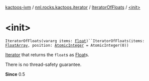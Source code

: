 [kactoos-jvm](../../index.md) / [nnl.rocks.kactoos.iterator](../index.md) / [IteratorOfFloats](index.md) / [&lt;init&gt;](./-init-.md)

# &lt;init&gt;

`IteratorOfFloats(vararg items: `[`Float`](https://kotlinlang.org/api/latest/jvm/stdlib/kotlin/-float/index.html)`)``IteratorOfFloats(items: `[`FloatArray`](https://kotlinlang.org/api/latest/jvm/stdlib/kotlin/-float-array/index.html)`, position: `[`AtomicInteger`](http://docs.oracle.com/javase/8/docs/api/java/util/concurrent/atomic/AtomicInteger.html)` = AtomicInteger(0))`

[Iterator](https://kotlinlang.org/api/latest/jvm/stdlib/kotlin.collections/-iterator/index.html) that returns the `float`s as [Float](https://kotlinlang.org/api/latest/jvm/stdlib/kotlin/-float/index.html)s.

There is no thread-safety guarantee.

**Since**
0.5

